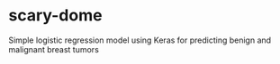 # scary-dome
Simple logistic regression model using Keras for predicting benign and malignant breast tumors
